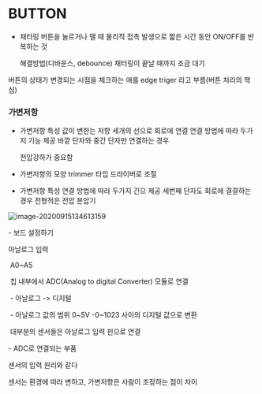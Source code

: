 # BUTTON


-   채터링 
    버튼을 눌르거나 땔 때 물리적 접촉 발생으로
    짧은 시간 동안 ON/OFF를 반복하는 것


    해결방법(디바운스, debounce)
        채터링이 끝날 때까지 조금 대기


버튼의 상태가 변경되는 시점을 체크하는 애를
edge triger 라고 부름(버튼 처리의 핵심)



### 가변저항

-   가변저항 특성
    값이 변한는 저항
    세개의 선으로 회로에 연결
    연결 방법에 따라 두가지 기능 제공
        바깥 단자와 중간 단자만 연결하는 경우


    전압강하가 중요함

- 가변저항의 모양
    trimmer 타입
        드라이버로 조절
    
- 가변저항 특성
    연결 방법에 따라 두가지 긴으 제공
        세번째 단자도 회로에 결결하는 경우
            전형적은 전압 분압기

![image-20200915134613159](C:\Users\mmm62\AppData\Roaming\Typora\typora-user-images\image-20200915134613159.png)

\-  보드 설정하기

  아날로그 입력

​    A0~A5

​    칩 내부에서 ADC(Analog to digital Converter) 모듈로 연결

​      \- 아날로그 -> 디지털

​      \- 아날로그 값의 범위 0~5V -0~1023 사이의 디지털 값으로 변환

​    대부분의 센서들은 아날로그 입력 핀으로 연결

\-  ADC로 연결되는 부품

  센서의 입력 원리와 같다

  센서는 환경에 따라 변하고, 가변저항은 사람이 조정하는 점이 차이